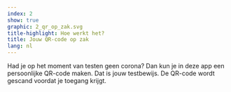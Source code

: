 ```yaml
---
index: 2
show: true
graphic: 2_qr_op_zak.svg
title-highlight: Hoe werkt het?
title: Jouw QR-code op zak
lang: nl
---
```

Had je op het moment van testen geen corona? Dan kun je in deze app een persoonlijke QR-code maken. Dat is jouw testbewijs. De QR-code wordt gescand voordat je toegang krijgt.
